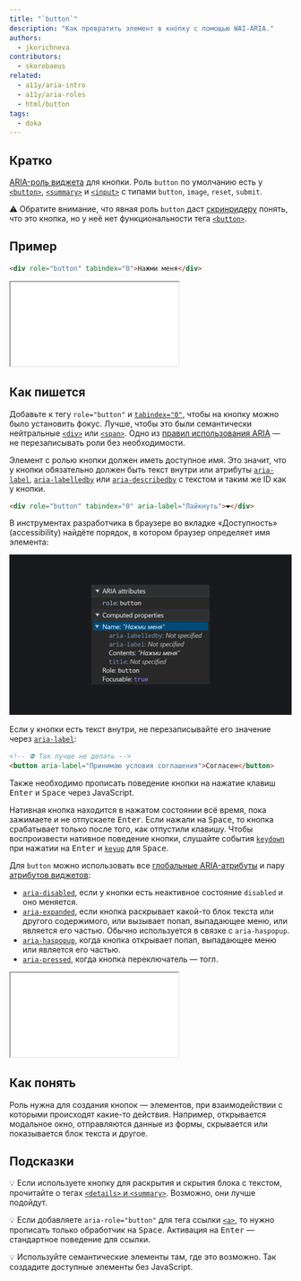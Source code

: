 ```yaml
---
title: "`button`"
description: "Как превратить элемент в кнопку с помощью WAI-ARIA."
authors:
  - jkorichneva
contributors:
  - skorobaeus
related:
  - a11y/aria-intro
  - a11y/aria-roles
  - html/button
tags:
  - doka
---
```


## Кратко

[ARIA-роль виджета](/a11y/aria-roles/#roli-vidzhetov) для кнопки. Роль `button` по умолчанию есть у [`<button>`](/html/button/), [`<summary>`](/html/details/) и [`<input>`](/html/input/) с типами `button`, `image`, `reset`, `submit`.

<aside>

⚠️ Обратите внимание, что явная роль `button` даст [скринридеру](/a11y/screenreaders/) понять, что это кнопка, но у неё нет функциональности тега [`<button>`](/html/button/).

</aside>

## Пример

```html
<div role="button" tabindex="0">Нажми меня</div>
```

<iframe title="Кастомная кнопка с обработчиками клавиш" src="demos/button-with-interaction/" height="150"></iframe>

## Как пишется

Добавьте к тегу `role="button"` и [`tabindex="0"`](/html/global-attrs/#tabindex), чтобы на кнопку можно было установить фокус. Лучше, чтобы это были семантически нейтральные [`<div>`](/html/div/) или [`<span>`](/html/span/). Одно из [правил использования ARIA](/a11y/aria-intro/#pravila-ispolzovaniya) — не перезаписывать роли без необходимости.

Элемент с ролью кнопки должен иметь доступное имя. Это значит, что у кнопки обязательно должен быть текст внутри или атрибуты [`aria-label`](/a11y/aria-label/), [`aria-labelledby`](/a11y/aria-labelledby/) или [`aria-describedby`](/a11y/aria-describedby/) с текстом и таким же ID как у кнопки.

```html
<div role="button" tabindex="0" aria-label="Лайкнуть">❤️</div>
```

В инструментах разработчика в браузере во вкладке «Доступность» (accessibility) найдёте порядок, в котором браузер определяет имя элемента:

![Вычисленные свойства для кастомной кнопки. У неё роль «button», на ней можно сделать фокус. Также перечислены свойства для имени — aria-labelledby, aria-label, contents и title. У трёх значения не определены, у contents значение «Нажми меня».](images/computed-name.png)

Если у кнопки есть текст внутри, не перезаписывайте его значение через [`aria-label`](/a11y/aria-label/):

```html
<!-- ⛔ Так лучше не делать -->
<button aria-label="Принимаю условия соглашения">Согласен</button>
```

Также необходимо прописать поведение кнопки на нажатие клавиш <kbd>Enter</kbd> и <kbd>Space</kbd> через JavaScript.

Нативная кнопка находится в нажатом состоянии всё время, пока зажимаете и не отпускаете <kbd>Enter</kbd>. Если нажали на <kbd>Space</kbd>, то кнопка срабатывает только после того, как отпустили клавишу. Чтобы воспроизвести нативное поведение кнопки, слушайте события [`keydown`](/js/element-keydown/) при нажатии на <kbd>Enter</kbd> и [`keyup`](/js/element-keyup/) для <kbd>Space</kbd>.

Для `button` можно использовать все [глобальные ARIA-атрибуты](/a11y/aria-attrs/#globalnye-atributy) и пару [атрибутов виджетов](/a11y/aria-attrs/#atributy-vidzhetov):

- [`aria-disabled`](/a11y/aria-disabled/), если у кнопки есть неактивное состояние `disabled` и оно меняется.
- [`aria-expanded`](/a11y/aria-expanded/), если кнопка раскрывает какой-то блок текста или другого содержимого, или вызывает попап, выпадающее меню, или является его частью. Обычно используется в связке с `aria-haspopup`.
- [`aria-haspopup`](/a11y/aria-haspopup/), когда кнопка открывает попап, выпадающее меню или является его частью.
- [`aria-pressed`](/a11y/aria-pressed/), когда кнопка переключатель — тогл.

<iframe title="Кнопка-переключатель" src="demos/button-toggle/" height="150"></iframe>

## Как понять

Роль нужна для создания кнопок — элементов, при взаимодействии с которыми происходят какие-то действия. Например, открывается модальное окно, отправляются данные из формы, скрывается или показывается блок текста и другое.

## Подсказки

💡 Если используете кнопку для раскрытия и скрытия блока с текстом, прочитайте о тегах [`<details>` и `<summary>`](/html/details/). Возможно, они лучше подойдут.

💡 Если добавляете `aria-role="button"` для тега ссылки [`<a>`](/html/a/), то нужно прописать только обработчик на <kbd>Space</kbd>. Активация на <kbd>Enter</kbd> — стандартное поведение для ссылки.

💡 Используйте семантические элементы там, где это возможно. Так создадите доступные элементы без JavaScript.
